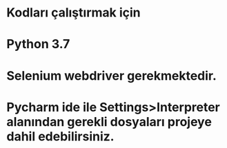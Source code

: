 # Kodları çalıştırmak için 
# Python 3.7 
# Selenium webdriver gerekmektedir. 
# Pycharm ide ile Settings>Interpreter alanından gerekli dosyaları projeye dahil edebilirsiniz.
